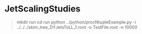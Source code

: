 # JetScalingStudies


> mkdir run
> cd run
> python ../python/procNtupleExample.py -i  ../../../skim_tree_DYJetsToLL_1.root -o TestFile.root -n 10000
